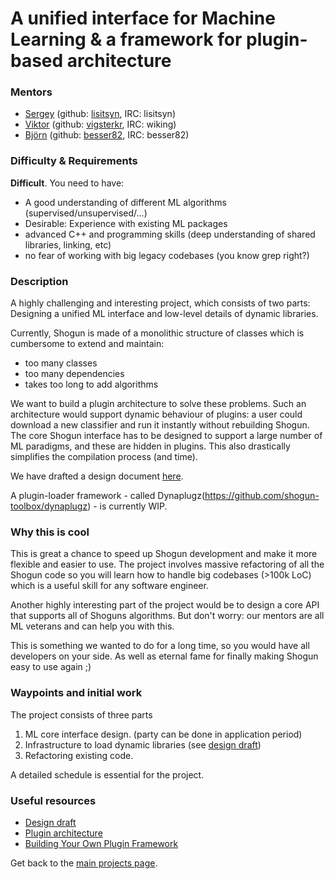 # A unified interface for Machine Learning & a framework for plugin-based architecture

### Mentors
 * [Sergey](Sergey%20Lisitsyn) (github: [lisitsyn](https://github.com/lisitsyn), IRC: lisitsyn)
 * [Viktor](Viktor%20Gal) (github: [vigsterkr](https://github.com/vigsterkr), IRC: wiking)
 * [Björn](Bjoern%20Esser) (github: [besser82](https://github.com/besser82), IRC: besser82)

### Difficulty & Requirements
**Difficult**. You need to have:
 * A good understanding of different ML algorithms (supervised/unsupervised/...)
 * Desirable: Experience with existing ML packages
 * advanced C++ and programming skills (deep understanding of shared libraries, linking, etc)
 * no fear of working with big legacy codebases (you know grep right?)

### Description
A highly challenging and interesting project, which consists of two parts: Designing a unified ML interface and low-level details of dynamic libraries.

Currently, Shogun is made of a monolithic structure of classes which is cumbersome to extend and maintain:

 * too many classes
 * too many dependencies
 * takes too long to add algorithms

We want to build a plugin architecture to solve these problems. Such an architecture would support dynamic behaviour of plugins: a user could download a new classifier and run it instantly without rebuilding Shogun. The core Shogun interface has to be designed to support a large number of ML paradigms, and these are hidden in plugins. This also drastically simplifies the compilation process (and time).

We have drafted a design document [here](https://github.com/shogun-toolbox/shogun/wiki/New-parameters-framework-and-plugins).

A plugin-loader framework - called Dynaplugz(https://github.com/shogun-toolbox/dynaplugz) - is currently WIP.


### Why this is cool

This is great a chance to speed up Shogun development and make it more flexible and easier to use. The project involves massive refactoring of all the Shogun code so you will learn how to handle big codebases (>100k LoC) which is a useful skill for any software engineer.

Another highly interesting part of the project would be to design a core API that supports all of Shoguns algorithms. But don't worry: our mentors are all ML veterans and can help you with this.

This is something we wanted to do for a long time, so you would have all developers on your side. As well as eternal fame for finally making Shogun easy to use again ;)

### Waypoints and initial work

The project consists of three parts

1. ML core interface design. (party can be done in application period)
2. Infrastructure to load dynamic libraries (see [design draft](https://github.com/shogun-toolbox/shogun/wiki/New-parameters-framework-and-plugins))
3. Refactoring existing code.

A detailed schedule is essential for the project.

### Useful resources

* [Design draft](https://github.com/shogun-toolbox/shogun/wiki/New-parameters-framework-and-plugins)
* [Plugin architecture](http://blog.nuclex-games.com/tutorials/cxx/plugin-architecture/)
* [Building Your Own Plugin Framework](http://www.drdobbs.com/cpp/building-your-own-plugin-framework-part/204202899)


Get back to the [main projects page](Google%20Summer%20of%20Code%202016%20Projects).